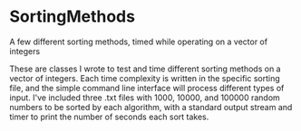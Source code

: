 # SortingMethods
A few different sorting methods, timed while operating on a vector of integers

These are classes I wrote to test and time different sorting methods on a vector of integers. Each time complexity is written in the specific sorting file, and the simple command line interface will process different types of input.
I've included three .txt files with 1000, 10000, and 100000 random numbers to be sorted by each algorithm, with a standard output stream and timer to print the number of seconds each sort takes.
